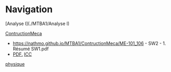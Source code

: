 # Navigation


[Analyse I](./MTBA1/Analyse I)

[ContructionMeca](./MTBA1/ContructionMeca)
- https://nathmo.github.io/MTBA1/ContructionMeca/ME-101_106 - SW2 - 1. Résumé SW1.pdf
- <a href="nathmo.github.io/MTBA1/ContructionMeca/ME-101_106 - SW2 - 1. Résumé SW1.pdf" target="_blank">PDF.</a>
[ICC](./MTBA1/ICC)

[physique](./MTBA1/physique)


